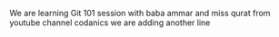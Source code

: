 We are learning Git 101 session with baba ammar and miss qurat from youtube channel codanics
we are adding another line
